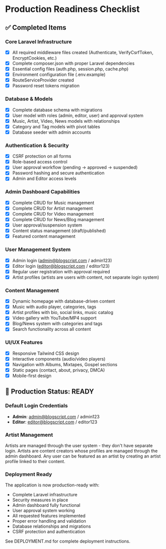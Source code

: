 # Production Readiness Checklist

## ✅ Completed Items

### Core Laravel Infrastructure
- [x] All required middleware files created (Authenticate, VerifyCsrfToken, EncryptCookies, etc.)
- [x] Complete composer.json with proper Laravel dependencies
- [x] Essential config files (auth.php, session.php, cache.php)
- [x] Environment configuration file (.env.example)
- [x] RouteServiceProvider created
- [x] Password reset tokens migration

### Database & Models
- [x] Complete database schema with migrations
- [x] User model with roles (admin, editor, user) and approval system
- [x] Music, Artist, Video, News models with relationships
- [x] Category and Tag models with pivot tables
- [x] Database seeder with admin accounts

### Authentication & Security
- [x] CSRF protection on all forms
- [x] Role-based access control
- [x] User approval workflow (pending → approved → suspended)
- [x] Password hashing and secure authentication
- [x] Admin and Editor access levels

### Admin Dashboard Capabilities
- [x] Complete CRUD for Music management
- [x] Complete CRUD for Artist management
- [x] Complete CRUD for Video management
- [x] Complete CRUD for News/Blog management
- [x] User approval/suspension system
- [x] Content status management (draft/published)
- [x] Featured content management

### User Management System
- [x] Admin login (admin@blogscript.com / admin123)
- [x] Editor login (editor@blogscript.com / editor123)
- [x] Regular user registration with approval required
- [x] Artist profiles (artists are users with content, not separate login system)

### Content Management
- [x] Dynamic homepage with database-driven content
- [x] Music with audio player, categories, tags
- [x] Artist profiles with bio, social links, music catalog
- [x] Video gallery with YouTube/MP4 support
- [x] Blog/News system with categories and tags
- [x] Search functionality across all content

### UI/UX Features
- [x] Responsive Tailwind CSS design
- [x] Interactive components (audio/video players)
- [x] Navigation with Albums, Mixtapes, Gospel sections
- [x] Static pages (contact, about, privacy, DMCA)
- [x] Mobile-first design

## 🎯 Production Status: **READY**

### Default Login Credentials
- **Admin**: admin@blogscript.com / admin123
- **Editor**: editor@blogscript.com / editor123

### Artist Management
Artists are managed through the user system - they don't have separate login. Artists are content creators whose profiles are managed through the admin dashboard. Any user can be featured as an artist by creating an artist profile linked to their content.

### Deployment Ready
The application is now production-ready with:
- Complete Laravel infrastructure
- Security measures in place
- Admin dashboard fully functional
- User approval system working
- All requested features implemented
- Proper error handling and validation
- Database relationships and migrations
- CSRF protection and authentication

See DEPLOYMENT.md for complete deployment instructions.